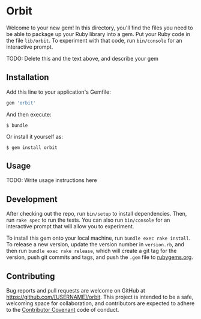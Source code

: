 # Orbit

Welcome to your new gem! In this directory, you'll find the files you need to be able to package up your Ruby library into a gem. Put your Ruby code in the file `lib/orbit`. To experiment with that code, run `bin/console` for an interactive prompt.

TODO: Delete this and the text above, and describe your gem

## Installation

Add this line to your application's Gemfile:

```ruby
gem 'orbit'
```

And then execute:

    $ bundle

Or install it yourself as:

    $ gem install orbit

## Usage

TODO: Write usage instructions here

## Development

After checking out the repo, run `bin/setup` to install dependencies. Then, run `rake spec` to run the tests. You can also run `bin/console` for an interactive prompt that will allow you to experiment.

To install this gem onto your local machine, run `bundle exec rake install`. To release a new version, update the version number in `version.rb`, and then run `bundle exec rake release`, which will create a git tag for the version, push git commits and tags, and push the `.gem` file to [rubygems.org](https://rubygems.org).

## Contributing

Bug reports and pull requests are welcome on GitHub at https://github.com/[USERNAME]/orbit. This project is intended to be a safe, welcoming space for collaboration, and contributors are expected to adhere to the [Contributor Covenant](contributor-covenant.org) code of conduct.

